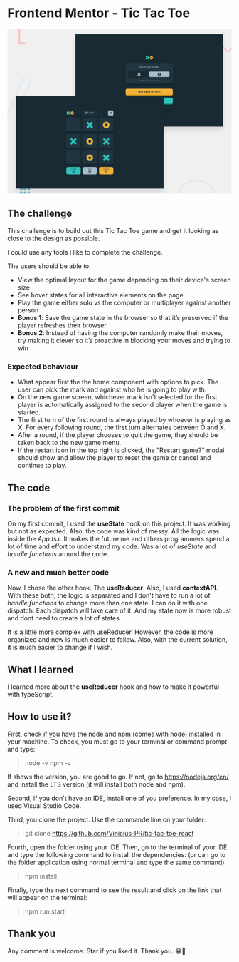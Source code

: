 # Frontend Mentor - Tic Tac Toe

![Design preview for the Tic Tac Toe coding challenge](./preview.jpg)

## The challenge

This challenge is to build out this Tic Tac Toe game and get it looking as close to the design as possible.

I could use any tools I like to complete the challenge.

The users should be able to:

- View the optimal layout for the game depending on their device's screen size
- See hover states for all interactive elements on the page
- Play the game either solo vs the computer or multiplayer against another person
- **Bonus 1**: Save the game state in the browser so that it’s preserved if the player refreshes their browser
- **Bonus 2**: Instead of having the computer randomly make their moves, try making it clever so it’s proactive in blocking your moves and trying to win

### Expected behaviour

- What appear first the the home component with options to pick. The user can pick the mark and against who he is going to play with.
- On the new game screen, whichever mark isn't selected for the first player is automatically assigned to the second player when the game is started.
- The first turn of the first round is always played by whoever is playing as X. For every following round, the first turn alternates between O and X.
- After a round, if the player chooses to quit the game, they should be taken back to the new game menu.
- If the restart icon in the top right is clicked, the "Restart game?" modal should show and allow the player to reset the game or cancel and continue to play.

## The code

### The problem of the first commit

On my first commit, I used the **useState** hook on this project. It was working but not as expected. Also, the code was kind of messy. All the logic was inside the *App.tsx*. It makes the future me and others programmers spend a lot of time and effort to understand my code. Was a lot of *useState* and *handle functions* around the code.

### A new and much better code

Now, I chose the other hook. The **useReducer**. Also, I used **contextAPI**. With these both, the logic is separated and I don't have to run a lot of *handle functions* to change more than one state. I can do it with one dispatch. Each dispatch will take care of it. And my state now is more robust and dont need to create a lot of states. 

It is a little more complex with useReducer. However, the code is more organized and now is much easier to follow. Also, with the current solution, it is much easier to change if I wish.

## What I learned

I learned more about the **useReducer** hook and how to make it powerful with typeScript.

## How to use it?

First, check if you have the node and npm (comes with node) installed in your machine. To check, you must go to your terminal or command prompt and type:
> node -v
> npm -v

If shows the version, you are good to go. If not, go to https://nodejs.org/en/ and install the LTS version (it will install both node and npm).

Second, if you don't have an IDE, install one of you preference. In my case, I used Visual Studio Code.

Third, you clone the project. Use the commande line on your folder:
> git clone https://github.com/Vinicius-PR/tic-tac-toe-react
 
Fourth, open the folder using your IDE. Then, go to the terminal of your IDE and type the following command to install the dependencies: (or can go to the folder application using normal terminal and type the same command)
> npm install

Finally, type the next command to see the result and click on the link that will appear on the terminal:
> npm run start

## Thank you

Any comment is welcome. Star if you liked it. Thank you. 😁🤗